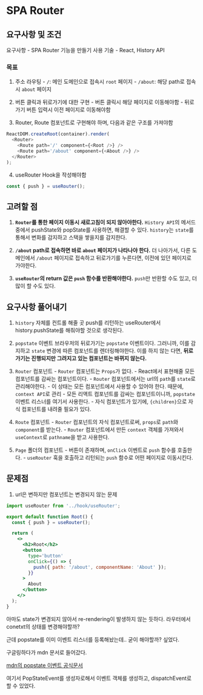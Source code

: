 # SPA Router

## 요구사항 및 조건

요구사항 - SPA Router 기능을 만들기
사용 기술 - React, History API

### 목표

1. 주소 라우팅
   \- `/`: 메인 도메인으로 접속시 `root` 페이지
   \- `/about`: 해당 path로 접속시 `about` 페이지
   <br/>

2. 버튼 클릭과 뒤로가기에 대한 구현
   \- 버튼 클릭시 해당 페이지로 이동해야함
   \- 뒤로가기 버튼 입력시 이전 페이지로 이동해야함
   <br/>

3. Router, Route 컴포넌트로 구현해야 하며, 다음과 같은 구조를 가져야함

```javascript
ReactDOM.createRoot(container).render(
  <Router>
    <Route path='/' component={<Root />} />
    <Route path='/about' component={<About />} />
  </Router>
);
```

4. useRouter Hook을 작성해야함

```javascript
const { push } = useRouter();
```

## 고려할 점

1. **`Router`를 통한 페이지 이동시 새로고침이 되지 않아야한다.**
   `History API`의 메서드 중에서 pushState와 popState를 사용하면, 해결할 수 있다.
   `history`는 `state`를 통해서 변화를 감지하고 스택을 쌓을지를 감지한다.
   <br/>

2. **`/about` path로 접속하면 바로 `about` 페이지가 나타나야 한다.**
   더 나아가서, 다른 도메인에서 `/about` 페이지로 접속하고 뒤로가기를 누른다면, 이전에 있던 페이지로 가야한다.
   <br/>

3. **`useRouter`의 return 값은 `push` 함수를 반환해야한다.**
   `push`만 반환할 수도 있고, 더 많이 할 수도 있다.

## 요구사항 풀어내기

1. `history` 자체를 컨트롤 해줄 곳
   push를 리턴하는 useRouter에서 history.pushState를 해줘야할 것으로 생각된다.
   <br/>

2. `popstate` 이벤트
   브라우저의 뒤로가기는 `popstate` 이벤트이다. 그러니까, 이를 감지하고 `state` 변경에 따른 컴포넌트를 렌더링해야한다.
   이를 하지 않는 다면, **뒤로가기는 진행되지만 그려지고 있는 컴포넌트는 바뀌지 않는다.**
   <br/>

3. `Router` 컴포넌트
   \- `Router` 컴포넌트는 `Props`가 없다.
   \- React에서 표현해줄 모든 컴포넌트를 감싸는 컴포넌트이다.
   \- `Router` 컴포넌트에서는 url의 `path`를 `state`로 관리해야한다.
   \- 이 상태는 모든 컴포넌트에서 사용할 수 있어야 한다. 때문에, `context API`로 관리
   \- 모든 리액트 컴포넌트를 감싸는 컴포넌트이니까, `popstate` 이벤트 리스너를 여기서 사용한다.
   \- 자식 컴포넌트가 있기에, `{children}`으로 자식 컴포넌트를 내려줄 필요가 있다.
   <br/>

4. `Route` 컴포넌트
   \- `Router` 컴포넌트의 자식 컴포넌트로써, `props`로 `path`와 `component`를 받는다.
   \- `Router` 컴포넌트에서 만든 `context` 객체를 가져와서 `useContext`로 `pathname`을 받고 사용한다.
   <br/>

5. `Page` 폴더의 컴포넌트
   \- 버튼이 존재하며, `onClick` 이벤트로 `push` 함수를 호출한다.
   \- `useRouter` 훅을 호출하고 리턴되는 `push` 함수로 어떤 페이지로 이동시킨다.

## 문제점

1. url은 변하지만 컴포넌트는 변경되지 않는 문제

```jsx
import useRouter from '../hook/useRouter';

export default function Root() {
  const { push } = useRouter();

  return (
    <>
      <h2>Root</h2>
      <button
        type='button'
        onClick={() => {
          push({ path: '/about', componentName: 'About' });
        }}
      >
        About
      </button>
    </>
  );
}
```

아마도 state가 변경되지 않아서 re-rendering이 발생하지 않는 듯하다.
라우터에서 conetxt의 상태를 변경해야할까?

근데 popstate를 이미 이벤트 리스너를 등록해놨는데.. 굳이 해야할까? 싶었다.

구글링하다가 mdn 문서로 들어갔다.

[mdn의 popstate 이벤트 공식문서](https://developer.mozilla.org/ko/docs/Web/API/Window/popstate_event)

여기서 PopStateEvent를 생성자로해서 이벤트 객체를 생성하고, dispatchEvent로 할 수 있었다.
